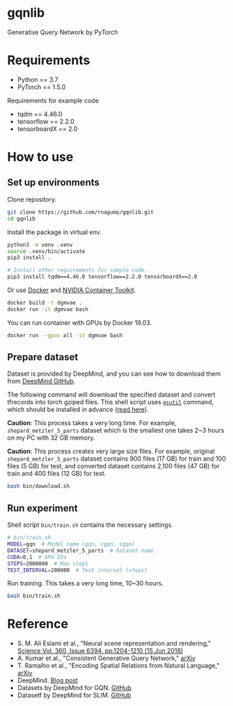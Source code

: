 
# gqnlib

Generative Query Network by PyTorch

# Requirements

* Python == 3.7
* PyTorch == 1.5.0

Requirements for example code

* tqdm == 4.46.0
* tensorflow == 2.2.0
* tensorboardX == 2.0

# How to use

## Set up environments

Clone repository.

```bash
git clone https://github.com/rnagumo/gqnlib.git
cd gqnlib
```

Install the package in virtual env.

```bash
python3 -m venv .venv
source .venv/bin/activate
pip3 install .

# Install other requirements for sample code.
pip3 install tqdm==4.46.0 tensorflow==2.2.0 tensorboardX==2.0
```

Or use [Docker](https://docs.docker.com/get-docker/) and [NVIDIA Container Toolkit](https://github.com/NVIDIA/nvidia-docker).

```bash
docker build -t dgmvae .
docker run -it dgmvae bash
```

You can run container with GPUs by Docker 19.03.

```bash
docker run --gpus all -it dgmvae bash
```

## Prepare dataset

Dataset is provided by DeepMind, and you can see how to download them from [DeepMind GitHub](https://github.com/deepmind/gqn-datasets).

The following command will download the specified dataset and convert tfrecords into torch gziped files. This shell script uses [`gsutil`](https://cloud.google.com/storage/docs/gsutil) command, which should be installed in advance ([read here](https://cloud.google.com/storage/docs/gsutil_install)).

**Caution**: This process takes a very long time. For example, `shepard_metzler_5_parts` dataset which is the smallest one takes 2~3 hours on my PC with 32 GB memory.

**Caution**: This process creates very large size files. For example, original `shepard_metzler_5_parts` dataset contains 900 files (17 GB) for train and 100 files (5 GB) for test, and converted dataset contains 2,100 files (47 GB) for train and 400 files (12 GB) for test.

```bash
bash bin/download.sh
```

## Run experiment

Shell script `bin/train.sh` contains the necessary settings.

```bash
# bin/train.sh
MODEL=gqn  # Model name (gqn, cgqn, sgqn)
DATASET=shepard_metzler_5_parts  # Dataset name
CUDA=0,1  # GPU IDs
STEPS=2000000  # Max steps
TEST_INTERVAL=200000  # Test interval (steps)
```

Run training. This takes a very long time, 10~30 hours.

```bash
bash bin/train.sh
```

# Reference

* S. M. Ali Eslami et al., "Neural scene representation and rendering," [Science Vol. 360, Issue 6394, pp.1204-1210 (15 Jun 2018)](https://science.sciencemag.org/content/360/6394/1204.full?ijkey=kGcNflzOLiIKQ&keytype=ref&siteid=sci)
* A. Kumar et al., "Consistent Generative Query Network," [arXiv](http://arxiv.org/abs/1807.02033)
* T. Ramalho et al., "Encoding Spatial Relations from Natural Language," [arXiv](http://arxiv.org/abs/1807.01670)
* DeepMind. [Blog post](https://deepmind.com/blog/article/neural-scene-representation-and-rendering)
* Datasets by DeepMind for GQN. [GitHub](https://github.com/deepmind/gqn-datasets)
* Datasetf by DeepMind for SLIM. [GitHub](https://github.com/deepmind/slim-dataset)
